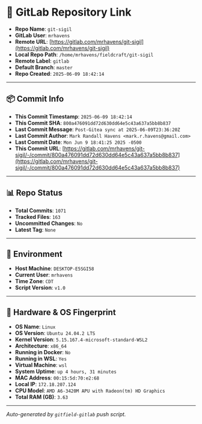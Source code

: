 # 🔗 GitLab Repository Link

- **Repo Name**: `git-sigil`
- **GitLab User**: `mrhavens`
- **Remote URL**: [https://gitlab.com/mrhavens/git-sigil](https://gitlab.com/mrhavens/git-sigil)
- **Local Repo Path**: `/home/mrhavens/fieldcraft/git-sigil`
- **Remote Label**: `gitlab`
- **Default Branch**: `master`
- **Repo Created**: `2025-06-09 18:42:14`

---

## 📦 Commit Info

- **This Commit Timestamp**: `2025-06-09 18:42:14`
- **This Commit SHA**: `800a476091dd72d630dd64e5c43a637a5bb8b837`
- **Last Commit Message**: `Post-Gitea sync at 2025-06-09T23:36:20Z`
- **Last Commit Author**: `Mark Randall Havens <mark.r.havens@gmail.com>`
- **Last Commit Date**: `Mon Jun 9 18:41:25 2025 -0500`
- **This Commit URL**: [https://gitlab.com/mrhavens/git-sigil/-/commit/800a476091dd72d630dd64e5c43a637a5bb8b837](https://gitlab.com/mrhavens/git-sigil/-/commit/800a476091dd72d630dd64e5c43a637a5bb8b837)

---

## 📊 Repo Status

- **Total Commits**: `1071`
- **Tracked Files**: `163`
- **Uncommitted Changes**: `No`
- **Latest Tag**: `None`

---

## 🧽 Environment

- **Host Machine**: `DESKTOP-E5SGI58`
- **Current User**: `mrhavens`
- **Time Zone**: `CDT`
- **Script Version**: `v1.0`

---

## 🧬 Hardware & OS Fingerprint

- **OS Name**: `Linux`
- **OS Version**: `Ubuntu 24.04.2 LTS`
- **Kernel Version**: `5.15.167.4-microsoft-standard-WSL2`
- **Architecture**: `x86_64`
- **Running in Docker**: `No`
- **Running in WSL**: `Yes`
- **Virtual Machine**: `wsl`
- **System Uptime**: `up 4 hours, 31 minutes`
- **MAC Address**: `00:15:5d:70:e2:68`
- **Local IP**: `172.18.207.124`
- **CPU Model**: `AMD A6-3420M APU with Radeon(tm) HD Graphics`
- **Total RAM (GB)**: `3.63`

---

_Auto-generated by `gitfield-gitlab` push script._
